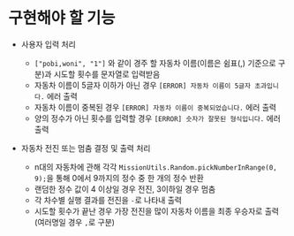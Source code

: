 # 구현해야 할 기능
- 사용자 입력 처리
    - `["pobi,woni", "1"]` 와 같이 경주 할 자동차 이름(이름은 쉼표(,) 기준으로 구분)과 시도할 횟수를 문자열로 입력받음
    - 자동차 이름이 5글자 이하가 아닌 경우 `[ERROR] 자동차 이름이 5글자 초과입니다.` 에러 출력
    - 자동차 이름이 중복된 경우 `[ERROR] 자동차 이름이 중복되었습니다.` 에러 출력
    - 양의 정수가 아닌 횟수를 입력할 경우 `[ERROR] 숫자가 잘못된 형식입니다.` 에러 출력

- 자동차 전진 또는 멈춤 결정 및 출력 처리
    - n대의 자동차에 관해 각각 `MissionUtils.Random.pickNumberInRange(0, 9);`을 통해 0에서 9까지의 정수 중 한 개의 정수 반환
    - 랜덤한 정수 값이 4 이상일 경우 전진, 3이하일 경우 멈춤
    - 각 차수별 실행 결과를 전진을 `-`로 나타내 출력
    - 시도할 횟수가 끝난 경우 가장 전진을 많이 자동차 이름을 최종 우승자로 출력(여러명일 경우 `,`로 구분)